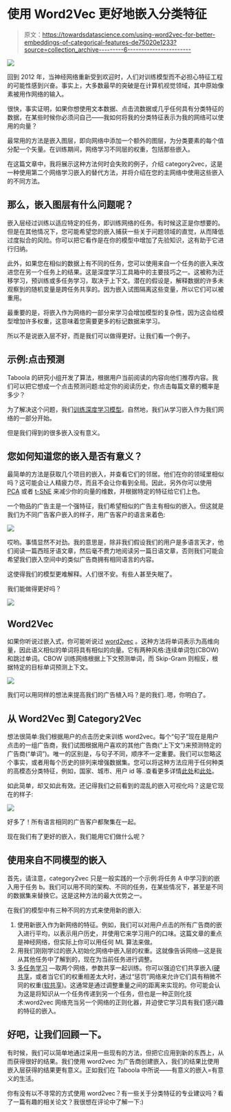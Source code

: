 # 使用 Word2Vec 更好地嵌入分类特征

> 原文：<https://towardsdatascience.com/using-word2vec-for-better-embeddings-of-categorical-features-de75020e1233?source=collection_archive---------6----------------------->

![](img/b76401e1375edb8ac8e0fcbe9d73f4f3.png)

回到 2012 年，当神经网络重新受到欢迎时，人们对训练模型而不必担心特征工程的可能性感到兴奋。事实上，大多数最早的突破是在计算机视觉领域，其中原始像素被用作网络的输入。

很快，事实证明，如果你想使用文本数据、点击流数据或几乎任何具有分类特征的数据，在某些时候你必须问自己——我如何将我的分类特征表示为我的网络可以使用的向量？

最常用的方法是嵌入图层，即向网络中添加一个额外的图层，为分类要素的每个值分配一个矢量。在训练期间，网络学习不同层的权重，包括那些嵌入。

在这篇文章中，我将展示这种方法何时会失败的例子，介绍 category2vec，这是一种使用第二个网络学习嵌入的替代方法，并将介绍在您的主网络中使用这些嵌入的不同方法。

## 那么，嵌入图层有什么问题呢？

嵌入层经过训练以适应特定的任务，即训练网络的任务。有时候这正是你想要的。但是在其他情况下，您可能希望您的嵌入捕获一些关于问题领域的直觉，从而降低过度拟合的风险。你可以把它看作是在你的模型中增加了先验知识，这有助于它进行归纳。

此外，如果您在相似的数据上有不同的任务，您可以使用来自一个任务的嵌入来改进您在另一个任务上的结果。这是深度学习工具箱中的主要技巧之一。这被称为迁移学习，预训练或多任务学习，取决于上下文。潜在的假设是，解释数据的许多未观察到的随机变量是跨任务共享的。因为嵌入试图隔离这些变量，所以它们可以被重用。

最重要的是，将嵌入作为网络的一部分来学习会增加模型的复杂性，因为这会给模型增加许多权重，这意味着您需要更多的标记数据来学习。

所以不是说嵌入层不好，而是我们可以做得更好。让我们看一个例子。

## 示例:点击预测

Taboola 的研究小组开发了算法，根据用户当前阅读的内容向他们推荐内容。我们可以把它想成一个点击预测问题:给定你的阅读历史，你点击每篇文章的概率是多少？

为了解决这个问题，我们[训练深度学习模型](http://engineering.taboola.com/deep-learning-from-prototype-to-production/)。自然地，我们从学习嵌入作为我们网络的一部分开始。

但是我们得到的很多嵌入没有意义。

## 您如何知道您的嵌入是否有意义？

最简单的方法是获取几个项目的嵌入，并查看它们的邻居。他们在你的领域里相似吗？这可能会让人精疲力尽，而且不会让你看到全局。因此，另外你可以使用 [PCA](https://en.wikipedia.org/wiki/Principal_component_analysis) 或者 [t-SNE](https://www.oreilly.com/learning/an-illustrated-introduction-to-the-t-sne-algorithm) 来减少你的向量的维数，并根据特定的特征给它们上色。

一个物品的广告主是一个强特征，我们希望相似的广告主有相似的嵌入。但这就是我们为不同广告客户嵌入的样子，用广告客户的语言来着色:

![](img/59da5d019c065823f0501d4c4c782c3a.png)

哎哟。事情显然不对劲。我的意思是，除非我们假设我们的用户是多语言天才，他们阅读一篇西班牙语文章，然后毫不费力地阅读另一篇日语文章，否则我们可能会希望我们嵌入空间中的类似广告商拥有相同语言的内容。

这使得我们的模型更难解释。人们很不安。有些人甚至失眠了。

我们能做得更好吗？

![](img/4a3d5c80d17e5094f67c20bc61ecb4dd.png)

## Word2Vec

如果你听说过嵌入式，你可能听说过 [word2vec](https://www.tensorflow.org/tutorials/word2vec) 。这种方法将单词表示为高维向量，因此语义相似的单词将具有相似的向量。它有两种风格:连续单词包(CBOW)和跳过单词。CBOW 训练网络根据上下文预测单词，而 Skip-Gram 则相反，根据特定的目标单词预测上下文。

![](img/4efad5949d7cd282a232238e9fe2e740.png)

我们可以用同样的想法来提高我们的广告植入吗？是的我们..嗯，你明白了。

## 从 Word2Vec 到 Category2Vec

想法很简单:我们根据用户的点击历史来训练 word2vec。每个“句子”现在是用户点击的一组广告商，我们试图根据用户喜欢的其他广告商(“上下文”)来预测特定的广告商(“单词”)。唯一的区别是，与句子不同，顺序不一定重要。我们可以忽略这个事实，或者用每个历史的排列来增强数据集。您可以将这种方法应用于任何种类的高模态分类特征，例如，国家、城市、用户 id 等..查看更多详情[此处](https://arxiv.org/abs/1603.04259)和[此处](https://openreview.net/pdf?id=HyNxRZ9xg)。

如此简单，却又如此有效。还记得我们之前看到的混乱的嵌入可视化吗？这是它现在的样子:

![](img/787ae70b8a05245b31eed9c41ee64655.png)

好多了！所有语言相同的广告客户都聚集在一起。

现在我们有了更好的嵌入，我们能用它们做什么呢？

## 使用来自不同模型的嵌入

首先，请注意，category2vec 只是一般实践的一个示例:将任务 A 中学习到的嵌入用于任务 b。我们可以用不同的架构、不同的任务，在某些情况下，甚至是不同的数据集来替换它。这是这种方法的最大优势之一。

在我们的模型中有三种不同的方式来使用新的嵌入:

1.  使用新嵌入作为新网络的特征。例如，我们可以对用户点击的所有广告商的嵌入进行平均，以表示用户历史，并使用它来学习用户的口味。这篇文章的重点是神经网络，但实际上你可以用任何 ML 算法来做。
2.  用我们刚刚学过的嵌入初始化网络中嵌入层的权重。这就像告诉网络—这是我从其他任务中了解到的，现在为当前任务进行调整。
3.  [多任务学习](http://ruder.io/multi-task/) —取两个网络，参数共享一起训练。你可以强迫它们共享嵌入([硬共享](http://ruder.io/multi-task/index.html#hardparametersharing)，或者当它们的权重相差太大时，通过“惩罚”网络来允许它们具有稍微不同的权重([软共享](http://ruder.io/multi-task/index.html#softparametersharing))。这通常是通过调整重量之间的距离来实现的。你可能会认为这是将知识从一个任务传递到另一个任务，但也是一种正则化技术:word2vec 网络充当另一个网络的正则化器，并迫使它学习具有我们感兴趣的特征的嵌入。

## 好吧，让我们回顾一下。

有时候，我们可以简单地通过采用一些现有的方法，但把它应用到新的东西上，从而获得很好的结果。我们使用 word2vec 为广告商创建嵌入，我们的结果比使用嵌入层获得的结果更有意义。正如我们在 Taboola 中所说——有意义的嵌入=有意义的生活。

你有没有以不寻常的方式使用 word2vec？有一些关于分类特征的专业建议吗？看了一篇有趣的相关论文？我很想在评论中了解一下:)